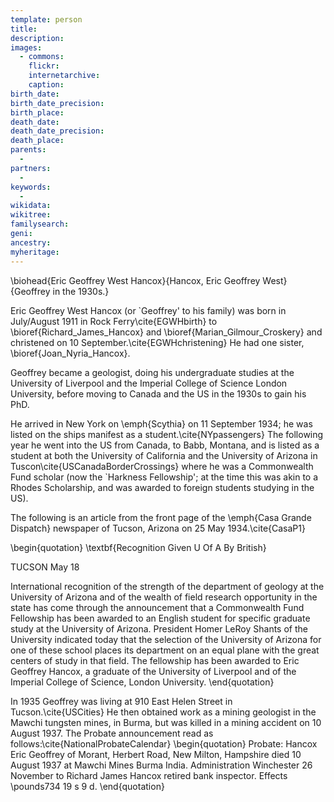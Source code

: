 ```yaml
---
template: person
title:
description:
images:
  - commons: 
    flickr: 
    internetarchive: 
    caption: 
birth_date: 
birth_date_precision: 
birth_place: 
death_date: 
death_date_precision: 
death_place: 
parents:
  - 
partners:
  - 
keywords:
  - 
wikidata: 
wikitree: 
familysearch: 
geni: 
ancestry: 
myheritage: 
---
```

\biohead{Eric Geoffrey West Hancox}{Hancox, Eric Geoffrey West}{Geoffrey in the 1930s.}

Eric Geoffrey West Hancox (or `Geoffrey' to his family) was  born in July/August 1911 in Rock Ferry\cite{EGWHbirth} to \bioref{Richard_James_Hancox} and \bioref{Marian_Gilmour_Croskery} and christened on 10 September.\cite{EGWHchristening} He had one sister, \bioref{Joan_Nyria_Hancox}.

Geoffrey became a geologist, doing his undergraduate studies at the University of Liverpool and the Imperial College of Science London University, before moving to Canada and the US in the 1930s to gain his PhD.

He arrived in New York on \emph{Scythia} on 11 September 1934; he was listed on the ships manifest as a student.\cite{NYpassengers}
The following year he went into the US from Canada, to Babb, Montana, and is listed as a student at both the University of California and the University of Arizona in Tuscon\cite{USCanadaBorderCrossings} where he was a Commonwealth Fund scholar (now the `Harkness Fellowship'; at the time this was akin to a Rhodes Scholarship, and was awarded to foreign students studying in the US).

The following is an article from the front page of the \emph{Casa Grande Dispatch} newspaper of Tucson, Arizona on 25 May 1934.\cite{CasaP1}

\begin{quotation}
\textbf{Recognition Given U Of A By British}

TUCSON May 18

International recognition of the strength of the department of geology at the University of Arizona and of the wealth of field research opportunity in the state has come through the announcement that a Commonwealth Fund Fellowship has been awarded to an English student for specific graduate study at the University of Arizona. President Homer LeRoy Shants of the University indicated today that the selection of the University of Arizona for one of these school places its department on an equal plane with the great centers of study in that field. The fellowship has been awarded to Eric Geoffrey Hancox, a graduate of the University of Liverpool and of the Imperial College of Science, London University.
\end{quotation}

In 1935 Geoffrey was living at 910 East Helen Street in Tucson.\cite{USCities}
He then obtained work as a mining geologist in  the Mawchi tungsten mines, in Burma, but was killed in a mining accident on 10 August 1937.
The Probate announcement read as follows:\cite{NationalProbateCalendar}
\begin{quotation}
Probate: Hancox Eric Geoffrey of Morant, Herbert Road, New Milton, Hampshire died 10 August 1937 at Mawchi Mines Burma India. Administration Winchester 26 November to Richard James Hancox retired bank inspector. Effects \pounds734 19 s 9 d.
\end{quotation}
